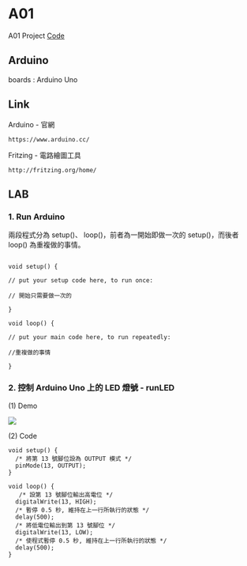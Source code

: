 # A01

A01 Project [Code](https://github.com/CodeMercs/ariod-ho-book/tree/master/Code/A01)


## Arduino

boards : Arduino Uno


## Link

Arduino - 官網

```
https://www.arduino.cc/
```

Fritzing - 電路繪圖工具

```
http://fritzing.org/home/
```


## LAB

### 1. Run Arduino

兩段程式分為 setup()、 loop()，前者為一開始即做一次的 setup()，而後者 loop() 為重複做的事情。

```

void setup() {

// put your setup code here, to run once:

// 開始只需要做一次的

}

void loop() {

// put your main code here, to run repeatedly:

//重複做的事情

}

```

### 2. 控制 Arduino Uno 上的 LED 燈號 - runLED

(1) Demo

![](https://github.com/CodeMercs/ariod-ho-book/raw/master/Code/A01/PIC.gif)


(2) Code

```
void setup() { 
  /* 將第 13 號腳位設為 OUTPUT 模式 */
  pinMode(13, OUTPUT);
} 

void loop() {
   /* 設第 13 號腳位輸出高電位 */
  digitalWrite(13, HIGH);
  /* 暫停 0.5 秒, 維持在上一行所執行的狀態 */
  delay(500);
  /* 將低電位輸出到第 13 號腳位 */
  digitalWrite(13, LOW);
  /* 使程式暫停 0.5 秒, 維持在上一行所執行的狀態 */
  delay(500);
}
```



